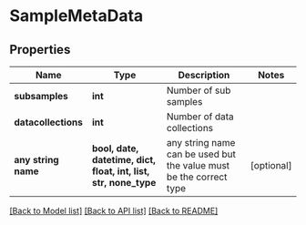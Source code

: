 # SampleMetaData


## Properties
Name | Type | Description | Notes
------------ | ------------- | ------------- | -------------
**subsamples** | **int** | Number of sub samples | 
**datacollections** | **int** | Number of data collections | 
**any string name** | **bool, date, datetime, dict, float, int, list, str, none_type** | any string name can be used but the value must be the correct type | [optional]

[[Back to Model list]](../README.md#documentation-for-models) [[Back to API list]](../README.md#documentation-for-api-endpoints) [[Back to README]](../README.md)


